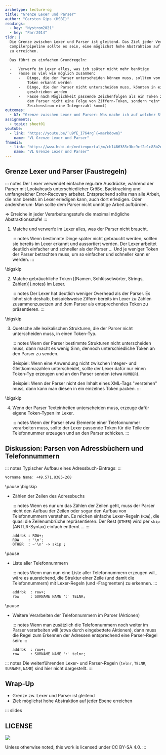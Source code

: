 ```yaml
---
archetype: lecture-cg
title: "Grenze Lexer und Parser"
author: "Carsten Gips (HSBI)"
readings:
  - key: "Nystrom2021"
  - key: "Parr2014"
tldr: |
  Die Grenze zwischen Lexer und Parser ist gleitend. Das Ziel jeder Verarbeitungsstufe in der
  Compilerpipeline sollte es sein, eine möglichst hohe Abstraktion auf der jeweiligen Ebene
  zu erreichen.

  Das führt zu einfachen Grundregeln:

  -   Verwerfe im Lexer alles, was ich später nicht mehr benötige
  -   Fasse so viel wie möglich zusammen:
      -   Dinge, die der Parser unterscheiden können muss, sollten vom Lexer als unterschiedliche
          Token erkannt werden
      -   Dinge, die der Parser nicht unterscheiden muss, könnten in einen gemeinsamen Token-Typ
          geschrieben werden
      -   Fasse nach Möglichkeit passende Zeichenfolgen als ein Token zusammen, d.h. präsentiere
          dem Parser nicht eine Folge von Ziffern-Token, sondern *ein* Number-Token (wenn im
          Zeichenstrom eine Integerzahl kommt)
outcomes:
  - k2: "Grenze zwischen Lexer und Parser: Was mache ich auf welcher Stufe?"
assignments:
  - topic: sheet01
youtube:
  - link: "https://youtu.be/`u9fE_I764rg`{=markdown}"
    name: "VL Grenze Lexer und Parser"
fhmedia:
  - link: "https://www.hsbi.de/medienportal/m/cb1486383c3bc9cf2e1c88b2dd94dea71954ceb2f6ea23dea512f10b3d86c34363b8d9c0ab41ef56fc07d9e3b22726752a92ff426592f129c6d6e674795f91cb"
    name: "VL Grenze Lexer und Parser"
---
```



## Grenze Lexer und Parser (Faustregeln)

::: notes
Der Lexer verwendet einfache reguläre Ausdrücke, während der Parser
mit Lookaheads unterschiedlicher Größe, Backtracking und umfangreicher
Error-Recovery arbeitet. Entsprechend sollte man alle Arbeit, die
man bereits im Lexer erledigen kann, auch dort erledigen. Oder
andersherum: Man sollte dem Parser nicht unnötige Arbeit aufbürden.

=> Erreiche in jeder Verarbeitungsstufe die maximal mögliche Abstraktionsstufe!
:::


1.  Matche und verwerfe im Lexer alles, was der Parser nicht braucht.

    ::: notes
    Wenn bestimmte Dinge später nicht gebraucht werden, sollten sie bereits
    im Lexer erkannt und aussortiert werden. Der Lexer arbeitet deutlich
    einfacher und schneller als der Parser ... Und je weniger Token der
    Parser betrachten muss, um so einfacher und schneller kann er werden.
    :::

\bigskip

2.  Matche gebräuchliche Token [(Namen, Schlüsselwörter, Strings, Zahlen)]{.notes} im Lexer.

    ::: notes
    Der Lexer hat deutlich weniger Overhead als der Parser. Es lohnt sich deshalb,
    beispielsweise Ziffern bereits im Lexer zu Zahlen zusammenzusetzen und dem
    Parser als entsprechendes Token zu präsentieren.
    :::

\bigskip

3.  Quetsche alle lexikalischen Strukturen, die der Parser nicht unterscheiden muss, in einen Token-Typ.

    ::: notes
    Wenn der Parser bestimmte Strukturen nicht unterscheiden muss, dann macht es
    wenig Sinn, dennoch unterschiedliche Token an den Parser zu senden.

    Beispiel:
    Wenn eine Anwendung nicht zwischen Integer- und Gleitkommazahlen unterscheidet,
    sollte der Lexer dafür nur einen Token-Typ erzeugen und an den Parser senden
    (etwa `NUMBER`).

    Beispiel:
    Wenn der Parser nicht den Inhalt eines XML-Tags "verstehen" muss, dann kann man
    diesen in ein einzelnes Token packen.
    :::

\bigskip

4.  Wenn der Parser Texteinheiten unterscheiden muss, erzeuge dafür eigene Token-Typen im Lexer.

    ::: notes
    Wenn der Parser etwa Elemente einer Telefonnummer verarbeiten muss, sollte
    der Lexer passende Token für die Teile der Telefonnummer erzeugen und an den
    Parser schicken.
    :::


## Diskussion: Parsen von Adressbüchern und Telefonnummern

::: notes
Typischer Aufbau eines Adressbuch-Eintrags:
:::

``` {size="footnotesize"}
Vorname Name: +49.571.8385-268
```

\pause
\bigskip

*   Zählen der Zeilen des Adressbuchs

    ::: notes
    Wenn es nur um das Zählen der Zeilen geht, muss der Parser nicht den
    Aufbau der Zeilen oder sogar den Aufbau von Telefonnummern verstehen.
    Es reichen einfache Lexer-Regeln (`ROW`), die quasi die Zeilenumbrüche
    repräsentieren. Der Rest (`OTHER`) wird per `skip` (ANTLR-Syntax)
    einfach entfernt ...
    :::

    ``` {.antlr size="scriptsize"}
    addrbk : ROW+;
    ROW    : '\n';
    OTHER  : ~'\n' -> skip ;
    ```

\pause

*   Liste aller Telefonnummern

    ::: notes
    Wenn man nun eine Liste aller Telefonnummern erzeugen will, wäre es ausreichend,
    die Struktur einer Zeile (und damit die Telefonnummern) mit Lexer-Regeln
    (und -Fragmenten) zu erkennen.
    :::

    ``` {.antlr size="scriptsize"}
    addrbk  : row+;
    row     : SURNAME NAME ':' TELNR;
    ```

\pause

*   Weitere Verarbeiten der Telefonnummern im Parser (Aktionen)

    ::: notes
    Wenn man zusätzlich die Telefonnummern noch weiter im Parser verarbeiten will
    (etwa durch eingebettete Aktionen), dann muss die Regel zum Erkennen der
    Adressen entsprechend eine Parser-Regel sein:
    :::

    ``` {.antlr size="scriptsize"}
    addrbk  : row+;
    row     : SURNAME NAME ':' telnr;
    ```

::: notes
Die weiterführenden Lexer- und Parser-Regeln (`telnr`, `TELNR`, `SURNAME`, `NAME`)
sind hier nicht dargestellt.
:::


## Wrap-Up

*   Grenze zw. Lexer und Parser ist gleitend
*   Ziel: möglichst hohe Abstraktion auf jeder Ebene erreichen





<!-- DO NOT REMOVE - THIS IS A LAST SLIDE TO INDICATE THE LICENSE AND POSSIBLE EXCEPTIONS (IMAGES, ...). -->
::: slides
## LICENSE
![](https://licensebuttons.net/l/by-sa/4.0/88x31.png)

Unless otherwise noted, this work is licensed under CC BY-SA 4.0.
:::
